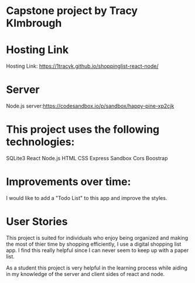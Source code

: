 # Capstone project by Tracy KImbrough

# Hosting Link

Hosting Link: https://1tracyk.github.io/shoppinglist-react-node/

# Server

Node.js server:https://codesandbox.io/p/sandbox/happy-pine-xp2cjk

# This project uses the following technologies:

SQLite3
React
Node.js
HTML
CSS
Express
Sandbox
Cors
Boostrap

# Improvements over time:

I would like to add a "Todo List"
to this app and improve the styles.

# User Stories

This project is suited for individuals who enjoy being organized and making the
most of thier time by shopping efficiently, I use a digital
shopping list app. I find this really helpful since I can
never seem to keep up with a paper list.

As a student this project is very helpful in the learning process
while aiding in my knowledge of the server and client sides
of react and node.

